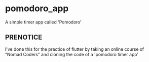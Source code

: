 # pomodoro_app
A simple timer app called 'Pomodoro'

## PRENOTICE
I've done this for the practice of flutter by taking an online course of "Nomad Coders" and cloning the code of a 'pomodoro timer app'
